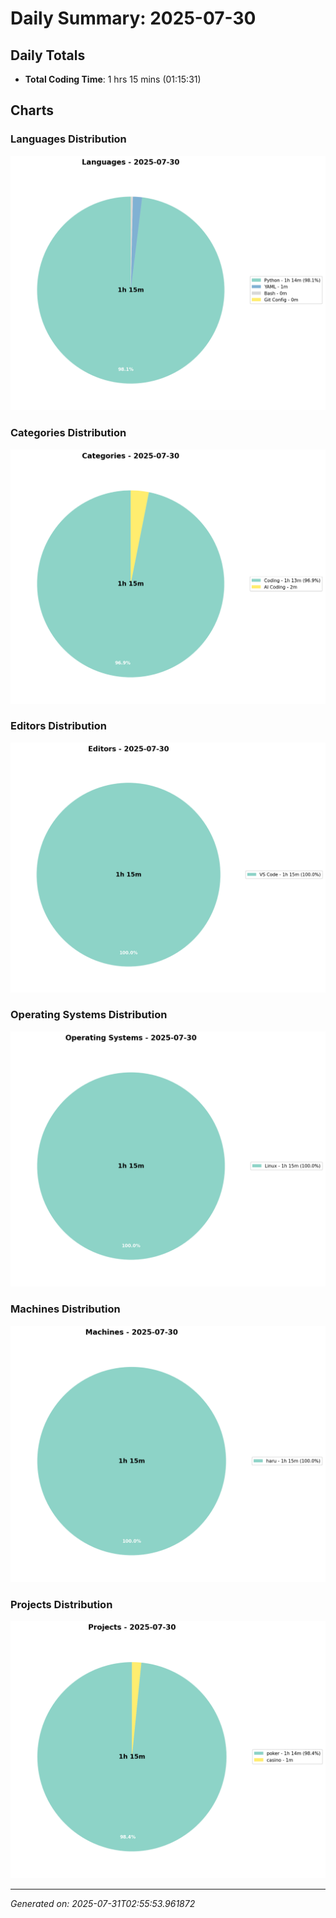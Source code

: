 # Daily Summary: 2025-07-30

## Daily Totals
- **Total Coding Time**: 1 hrs 15 mins (01:15:31)

## Charts

### Languages Distribution
![Languages](/charts/languages_-_2025-07-30.png)

### Categories Distribution
![Categories](/charts/categories_-_2025-07-30.png)

### Editors Distribution
![Editors](/charts/editors_-_2025-07-30.png)

### Operating Systems Distribution
![Operating Systems](/charts/operating_systems_-_2025-07-30.png)

### Machines Distribution
![Machines](/charts/machines_-_2025-07-30.png)

### Projects Distribution
![Projects](/charts/projects_-_2025-07-30.png)

---
*Generated on: 2025-07-31T02:55:53.961872*

